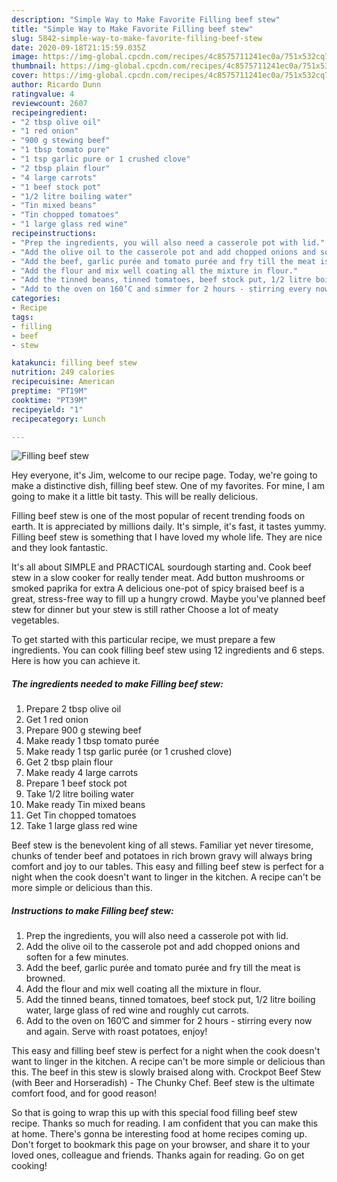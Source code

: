 ```yaml
---
description: "Simple Way to Make Favorite Filling beef stew"
title: "Simple Way to Make Favorite Filling beef stew"
slug: 5842-simple-way-to-make-favorite-filling-beef-stew
date: 2020-09-18T21:15:59.035Z
image: https://img-global.cpcdn.com/recipes/4c8575711241ec0a/751x532cq70/filling-beef-stew-recipe-main-photo.jpg
thumbnail: https://img-global.cpcdn.com/recipes/4c8575711241ec0a/751x532cq70/filling-beef-stew-recipe-main-photo.jpg
cover: https://img-global.cpcdn.com/recipes/4c8575711241ec0a/751x532cq70/filling-beef-stew-recipe-main-photo.jpg
author: Ricardo Dunn
ratingvalue: 4
reviewcount: 2607
recipeingredient:
- "2 tbsp olive oil"
- "1 red onion"
- "900 g stewing beef"
- "1 tbsp tomato pure"
- "1 tsp garlic pure or 1 crushed clove"
- "2 tbsp plain flour"
- "4 large carrots"
- "1 beef stock pot"
- "1/2 litre boiling water"
- "Tin mixed beans"
- "Tin chopped tomatoes"
- "1 large glass red wine"
recipeinstructions:
- "Prep the ingredients, you will also need a casserole pot with lid."
- "Add the olive oil to the casserole pot and add chopped onions and soften for a few minutes."
- "Add the beef, garlic purée and tomato purée and fry till the meat is browned."
- "Add the flour and mix well coating all the mixture in flour."
- "Add the tinned beans, tinned tomatoes, beef stock put, 1/2 litre boiling water, large glass of red wine and roughly cut carrots."
- "Add to the oven on 160’C and simmer for 2 hours - stirring every now and again. Serve with roast potatoes, enjoy!"
categories:
- Recipe
tags:
- filling
- beef
- stew

katakunci: filling beef stew 
nutrition: 249 calories
recipecuisine: American
preptime: "PT19M"
cooktime: "PT39M"
recipeyield: "1"
recipecategory: Lunch

---
```



![Filling beef stew](https://img-global.cpcdn.com/recipes/4c8575711241ec0a/751x532cq70/filling-beef-stew-recipe-main-photo.jpg)

Hey everyone, it's Jim, welcome to our recipe page. Today, we're going to make a distinctive dish, filling beef stew. One of my favorites. For mine, I am going to make it a little bit tasty. This will be really delicious.

Filling beef stew is one of the most popular of recent trending foods on earth. It is appreciated by millions daily. It's simple, it's fast, it tastes yummy. Filling beef stew is something that I have loved my whole life. They are nice and they look fantastic.

It&#39;s all about SIMPLE and PRACTICAL sourdough starting and. Cook beef stew in a slow cooker for really tender meat. Add button mushrooms or smoked paprika for extra A delicious one-pot of spicy braised beef is a great, stress-free way to fill up a hungry crowd. Maybe you&#39;ve planned beef stew for dinner but your stew is still rather Choose a lot of meaty vegetables.


To get started with this particular recipe, we must prepare a few ingredients. You can cook filling beef stew using 12 ingredients and 6 steps. Here is how you can achieve it.

<!--inarticleads1-->

##### The ingredients needed to make Filling beef stew:

1. Prepare 2 tbsp olive oil
1. Get 1 red onion
1. Prepare 900 g stewing beef
1. Make ready 1 tbsp tomato purée
1. Make ready 1 tsp garlic purée (or 1 crushed clove)
1. Get 2 tbsp plain flour
1. Make ready 4 large carrots
1. Prepare 1 beef stock pot
1. Take 1/2 litre boiling water
1. Make ready Tin mixed beans
1. Get Tin chopped tomatoes
1. Take 1 large glass red wine


Beef stew is the benevolent king of all stews. Familiar yet never tiresome, chunks of tender beef and potatoes in rich brown gravy will always bring comfort and joy to our tables. This easy and filling beef stew is perfect for a night when the cook doesn&#39;t want to linger in the kitchen. A recipe can&#39;t be more simple or delicious than this. 

<!--inarticleads2-->

##### Instructions to make Filling beef stew:

1. Prep the ingredients, you will also need a casserole pot with lid.
1. Add the olive oil to the casserole pot and add chopped onions and soften for a few minutes.
1. Add the beef, garlic purée and tomato purée and fry till the meat is browned.
1. Add the flour and mix well coating all the mixture in flour.
1. Add the tinned beans, tinned tomatoes, beef stock put, 1/2 litre boiling water, large glass of red wine and roughly cut carrots.
1. Add to the oven on 160’C and simmer for 2 hours - stirring every now and again. Serve with roast potatoes, enjoy!


This easy and filling beef stew is perfect for a night when the cook doesn&#39;t want to linger in the kitchen. A recipe can&#39;t be more simple or delicious than this. The beef in this stew is slowly braised along with. Crockpot Beef Stew (with Beer and Horseradish) - The Chunky Chef. Beef stew is the ultimate comfort food, and for good reason! 

So that is going to wrap this up with this special food filling beef stew recipe. Thanks so much for reading. I am confident that you can make this at home. There's gonna be interesting food at home recipes coming up. Don't forget to bookmark this page on your browser, and share it to your loved ones, colleague and friends. Thanks again for reading. Go on get cooking!

